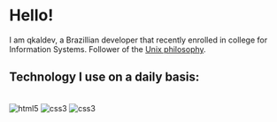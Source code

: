 # Hello!
I am qkaldev, a Brazillian developer that recently enrolled in college for Information Systems.
Follower of the <a href="https://en.wikipedia.org/wiki/Unix_philosophy">Unix philosophy</a>.
## Technology I use on a daily basis:

<div style="display: inline_block;"><br>
  <img align="center" alt="html5" src="https://img.shields.io/badge/HTML5-E34F26?style=for-the-badge&logo=html5&logoColor=white">
  <img align="center" alt="css3" src="https://img.shields.io/badge/CSS3-1572B6?style=for-the-badge&logo=css3&logoColor=white">
  <img align="center" alt="css3" src="https://img.shields.io/badge/JavaScript-F7DF1E?style=for-the-badge&logo=javascript&logoColor=black">
</div>
